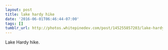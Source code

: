 ```yaml
---
layout: post
title: lake hardy hike
date: '2016-06-01T06:46:44-07:00'
tags: []
tumblr_url: http://photos.whitepinedev.com/post/145255857203/lake-hardy-hike
---
```

Lake Hardy hike.
